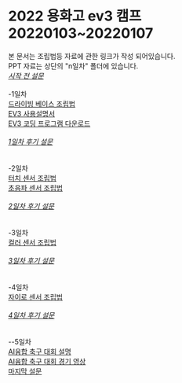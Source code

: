 # 2022 용화고 ev3 캠프 20220103~20220107
본 문서는 조립법등 자료에 관한 링크가 작성 되어있습니다.
<br>PPT 자료는 상단의 "n일차" 폴더에 있습니다. 
<br>*[시작 전 설문](https://docs.google.com/forms/d/e/1FAIpQLSe0nOhGm_ZBKW0OFo9lBHlCywTeAvq-cEUe-yzHrGRytK1TKQ/viewform?usp=sf_link)*
<br><br>-1일차
<br>[드라이빙 베이스 조립법](https://education.lego.com/v3/assets/blt293eea581807678a/bltdb0d9e7188f73df5/5ec7bfb29b2ffb61d5c8091a/ev3-rem-driving-base.pdf)
<br>[EV3 사용설명서](https://www.lego.com/cdn/cs/set/assets/bltf4e71cba34b6b00d/User_Guide_LEGO_MINDSTORMS_EV3_11_All_KO.pdf)
<br>[EV3 코딩 프로그램 다운로드](https://education.lego.com/ko-kr/downloads/mindstorms-ev3/software)
<br><br>*[1일차 후기 설문](https://docs.google.com/forms/d/e/1FAIpQLSceH0THpNTVs0Dl417R970VhOKo6r0h2cTsjD9Dz_0ff8MHdg/viewform?usp=sf_link)*
<br><br>
<br>-2일차
<br>[터치 센서 조립법](https://education.lego.com/v3/assets/blt293eea581807678a/blt95682a19090a6923/5f8801e2ad20281d51fbc1cc/ev3-touch-sensor-driving-base.pdf)
<br>[초음파 센서 조립법](https://education.lego.com/v3/assets/blt293eea581807678a/bltedef29b6f889ec04/5ec7bfe42de1237ddb71fd6a/ev3-ultrasonic-sensor-driving-base.pdf)
<br><br>*[2일차 후기 설문](https://docs.google.com/forms/d/e/1FAIpQLSfQW1Wu56zTftSh7hDoNiXGnkng9wysH9pDDUqEyKHcq9L6TQ/viewform?usp=sf_link)*
<br><br>
<br>-3일차
<br>[컬러 센서 조립법](https://education.lego.com/v3/assets/blt293eea581807678a/bltf0abfd3aebba904b/5ec7c0f300455b25665ae803/ev3-rem-color-sensor-down-driving-base.pdf)
<br><br>*[3일차 후기 설문](https://docs.google.com/forms/d/e/1FAIpQLSexvSMabLCD2eStOZZqD8BaY7I8V-TjRwmXq-O8UzQeAdhCjg/viewform?usp=sf_link)*
<br><br>
<br>-4일차
<br>[자이로 센서 조립법](https://education.lego.com/v3/assets/blt293eea581807678a/blt51ab0df04cfb5661/5ec7c14c1df2000f9ba978ef/ev3-gyro-sensor-driving-base.pdf)
<br><br>*[4일차 후기 설문](https://docs.google.com/forms/d/e/1FAIpQLSfCcl279becuiLCzXVmAb8fnRKjDpmmiNACUB1uL0qjT2bDvg/viewform?usp=sf_link)*
<br><br>
<br>--5일차
<br>[AI융합 축구 대회 설명](https://youtu.be/thWstyBXdNQ)
<br>[AI융합 축구 대회 경기 영상](https://youtu.be/w0ugC8VYmaA)
<br>[마지막 설문](https://docs.google.com/forms/d/e/1FAIpQLSd-oE2wli6-yvp2T4MYwljkqLOYCRrxnAwsahmEUYgUJQ_LIA/viewform?usp=sf_link)
